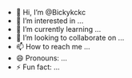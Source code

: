 - 👋 Hi, I’m @Bickykckc
- 👀 I’m interested in ...
- 🌱 I’m currently learning ...
- 💞️ I’m looking to collaborate on ...
- 📫 How to reach me ...
- 😄 Pronouns: ...
- ⚡ Fun fact: ...

<!---
Bickykckc/Bickykckc is a ✨ special ✨ repository because its `README.md` (this file) appears on your GitHub profile.
You can click the Preview link to take a look at your changes.
--->
